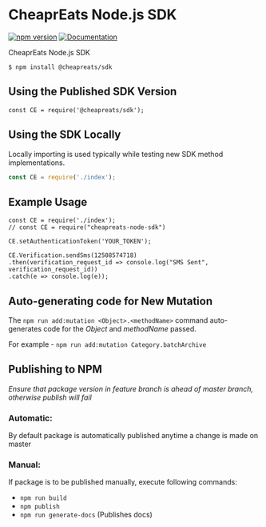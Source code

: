 # CheaprEats Node.js SDK

[![npm version](https://badge.fury.io/js/%40cheapreats%2Fsdk.svg)](https://badge.fury.io/js/%40cheapreats%2Fsdk) [![Documentation](https://img.shields.io/badge/docs-js--sdk.cheapreats.com-blue.svg)](https://js-sdk.cheapreats.com/)

CheaprEats Node.js SDK

```
$ npm install @cheapreats/sdk
```

## Using the Published SDK Version

```
const CE = require('@cheapreats/sdk');
```

## Using the SDK Locally

Locally importing is used typically while testing new SDK method implementations.

```javascript
const CE = require('./index');
```

## Example Usage

```
const CE = require('./index');
// const CE = require("cheapreats-node-sdk")

CE.setAuthenticationToken('YOUR_TOKEN');

CE.Verification.sendSms(12508574718)
.then(verification_request_id => console.log("SMS Sent", verification_request_id))
.catch(e => console.log(e));
```

## Auto-generating code for New Mutation 

The `npm run add:mutation <Object>.<methodName>` command auto-generates code for the *Object* and *methodName* passed.

For example - `npm run add:mutation Category.batchArchive`

## Publishing to NPM

*Ensure that package version in feature branch is ahead of master branch, otherwise publish will fail*

### Automatic:

By default package is automatically published anytime a change is made on master

### Manual:

If package is to be published manually, execute following commands:

* `npm run build`
* `npm publish`
* `npm run generate-docs` (Publishes docs)
